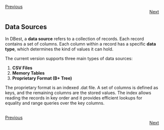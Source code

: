 <div align="left">
    <a href="../README.md">Previous</a>
</div>
<div align="right">
  <a href="./03 - working-with-CSV.md">Next</a>
</div>

## Data Sources

In DBest, a **data source** refers to a collection of records. Each record contains a set of columns. Each column within a record has a specific **data type**, which determines the kind of values it can hold. 

The current version supports three main types of data sources:

1. **CSV Files**
2. **Memory Tables**
3. **Proprietary Format (B+ Tree)**

The proprietary format is an indexed .dat file.  A set of columns is defined as keys, and the remaining columns are the stored values. The index allows reading the records in key order and it provides efficient lookups for equality and range queries over the key columns.

<br>

<div align="left">
    <a href="../README.md">Previous</a>
</div>
<div align="right">
  <a href="./03 - working-with-CSV.md">Next</a>
</div>

